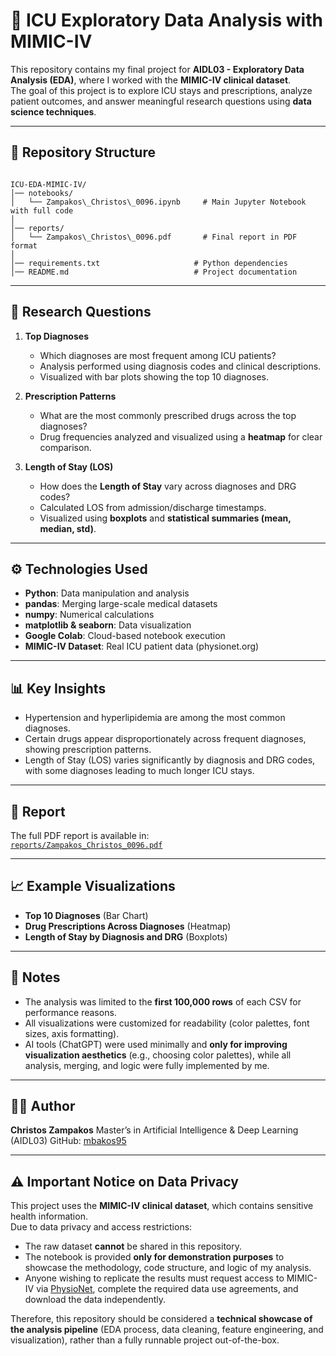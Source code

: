 
# 🏥 ICU Exploratory Data Analysis with MIMIC-IV

This repository contains my final project for **AIDL03 - Exploratory Data Analysis (EDA)**, where I worked with the **MIMIC-IV clinical dataset**.  
The goal of this project is to explore ICU stays and prescriptions, analyze patient outcomes, and answer meaningful research questions using **data science techniques**.

---

## 📂 Repository Structure
```

ICU-EDA-MIMIC-IV/
│── notebooks/
│   └── Zampakos\_Christos\_0096.ipynb     # Main Jupyter Notebook with full code
│
│── reports/
│   └── Zampakos\_Christos\_0096.pdf       # Final report in PDF format
│
│── requirements.txt                     # Python dependencies
│── README.md                            # Project documentation

```

---

## 🎯 Research Questions
1. **Top Diagnoses**  
   - Which diagnoses are most frequent among ICU patients?  
   - Analysis performed using diagnosis codes and clinical descriptions.  
   - Visualized with bar plots showing the top 10 diagnoses.

2. **Prescription Patterns**  
   - What are the most commonly prescribed drugs across the top diagnoses?  
   - Drug frequencies analyzed and visualized using a **heatmap** for clear comparison.

3. **Length of Stay (LOS)**  
   - How does the **Length of Stay** vary across diagnoses and DRG codes?  
   - Calculated LOS from admission/discharge timestamps.  
   - Visualized using **boxplots** and **statistical summaries (mean, median, std)**.

---

## ⚙️ Technologies Used
- **Python**: Data manipulation and analysis
- **pandas**: Merging large-scale medical datasets
- **numpy**: Numerical calculations
- **matplotlib & seaborn**: Data visualization
- **Google Colab**: Cloud-based notebook execution
- **MIMIC-IV Dataset**: Real ICU patient data (physionet.org)

---

## 📊 Key Insights
- Hypertension and hyperlipidemia are among the most common diagnoses.  
- Certain drugs appear disproportionately across frequent diagnoses, showing prescription patterns.  
- Length of Stay (LOS) varies significantly by diagnosis and DRG codes, with some diagnoses leading to much longer ICU stays.

---

## 📑 Report
The full PDF report is available in:  
[`reports/Zampakos_Christos_0096.pdf`](reports/Zampakos_Christos_0096.pdf)


---

## 📈 Example Visualizations

* **Top 10 Diagnoses** (Bar Chart)
* **Drug Prescriptions Across Diagnoses** (Heatmap)
* **Length of Stay by Diagnosis and DRG** (Boxplots)

---

## 📌 Notes

* The analysis was limited to the **first 100,000 rows** of each CSV for performance reasons.
* All visualizations were customized for readability (color palettes, font sizes, axis formatting).
* AI tools (ChatGPT) were used minimally and **only for improving visualization aesthetics** (e.g., choosing color palettes), while all analysis, merging, and logic were fully implemented by me.

---

## 👨‍💻 Author

**Christos Zampakos**
Master’s in Artificial Intelligence & Deep Learning (AIDL03)
GitHub: [mbakos95](https://github.com/mbakos95)



---

## ⚠️ Important Notice on Data Privacy
This project uses the **MIMIC-IV clinical dataset**, which contains sensitive health information.  
Due to data privacy and access restrictions:
- The raw dataset **cannot** be shared in this repository.
- The notebook is provided **only for demonstration purposes** to showcase the methodology, code structure, and logic of my analysis.
- Anyone wishing to replicate the results must request access to MIMIC-IV via [PhysioNet](https://physionet.org/), complete the required data use agreements, and download the data independently.

Therefore, this repository should be considered a **technical showcase of the analysis pipeline** (EDA process, data cleaning, feature engineering, and visualization), rather than a fully runnable project out-of-the-box.




